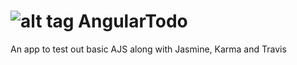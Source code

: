 ![alt tag](https://travis-ci.org/jonny2779/AngularTestStarter.svg?branch=master)
AngularTodo
===========

An app to test out basic AJS along with Jasmine, Karma and Travis
